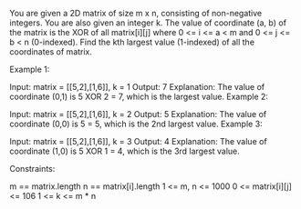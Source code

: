 You are given a 2D matrix of size m x n, consisting of non-negative integers. You are also given an integer k.
The value of coordinate (a, b) of the matrix is the XOR of all matrix[i][j] where 0 <= i <= a < m and 0 <= j <= b < n (0-indexed).
Find the kth largest value (1-indexed) of all the coordinates of matrix.

Example 1:

Input: matrix = [[5,2],[1,6]], k = 1
Output: 7
Explanation: The value of coordinate (0,1) is 5 XOR 2 = 7, which is the largest value.
Example 2:

Input: matrix = [[5,2],[1,6]], k = 2
Output: 5
Explanation: The value of coordinate (0,0) is 5 = 5, which is the 2nd largest value.
Example 3:

Input: matrix = [[5,2],[1,6]], k = 3
Output: 4
Explanation: The value of coordinate (1,0) is 5 XOR 1 = 4, which is the 3rd largest value.
 
Constraints:

m == matrix.length
n == matrix[i].length
1 <= m, n <= 1000
0 <= matrix[i][j] <= 106
1 <= k <= m * n
